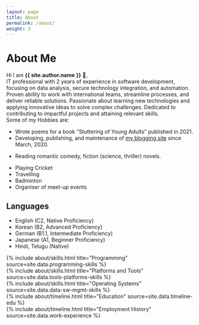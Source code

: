 ```yaml
---
layout: page
title: About
permalink: /about/
weight: 3
---
```


# **About Me**

Hi I am **{{ site.author.name }}** :wave:,<br>
IT professional with 2 years of experience in software development, focusing on data analysis, secure technology integration, and automation. Proven ability to work with international teams, streamline processes, and deliver reliable solutions. Passionate about learning new technologies and applying innovative ideas to solve complex challenges. Dedicated to contributing to impactful projects and attaining relevant skills. <br>
Some of my Hobbies are:
- Wrote poems for a book “Stuttering of Young Adults” published in 2021.
- Developing, publishing, and maintenance of [my blogging site](https://betweentheverses.in) since March, 2020.
<!-- - Listening to electronic pop music / finding new music. -->
- Reading romantic comedy, fiction (science, thriller) novels.
<!-- - Portrait Photography -->
- Playing Cricket
- Travelling
- Badminton
- Organiser of meet-up events 

## Languages
* English (C2, Native Proficiency)
* Korean (B2, Advanced Proficiency)
* German (B1.1, Intermediate Proficiency)
* Japanese (A1, Beginner Proficiency)
* Hindi, Telugu (Native)
<!-- CEFR descriptions -->

<!-- skills -->
<div class="row">
{% include about/skills.html title="Programming" source=site.data.programming-skills %}
</div>

<div class="row">
{% include about/skills.html title="Platforms and Tools" source=site.data.tools-platforms-skills %}
</div> 

<div class="row">
{% include about/skills.html title="Operating Systems" source=site.data.data-sw-mgmt-skills %}
</div>

<!-- education -->
<div class="row">
{% include about/timeline.html title="Education" source=site.data.timeline-edu %}
</div>

<!-- work experience -->
<div class="row">
{% include about/timeline.html title="Employment History" source=site.data.work-experience %}
</div>
